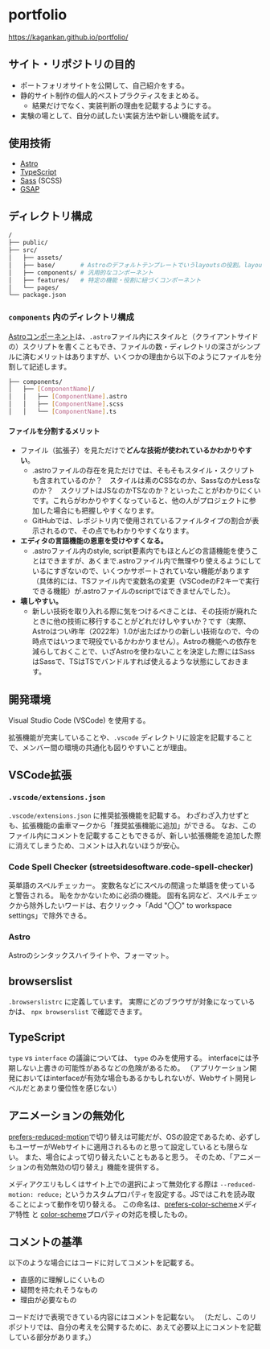 # portfolio

https://kagankan.github.io/portfolio/

## サイト・リポジトリの目的

- ポートフォリオサイトを公開して、自己紹介をする。
- 静的サイト制作の個人的ベストプラクティスをまとめる。
  - 結果だけでなく、実装判断の理由を記載するようにする。
- 実験の場として、自分の試したい実装方法や新しい機能を試す。

## 使用技術

- [Astro](https://astro.build/)
- [TypeScript](https://www.typescriptlang.org/)
- [Sass](https://sass-lang.com/) (SCSS)
- [GSAP](https://greensock.com/gsap/)

## ディレクトリ構成

```sh
/
├── public/
├── src/
│   ├── assets/
│   ├── base/       # Astroのデフォルトテンプレートでいうlayoutsの役割。layoutsではなくbaseとするのは、スタイルの適用順がcomponentsよりも先にする意図を表すように、アルファベット順で先に並ぶようにするため。
│   ├── components/ # 汎用的なコンポーネント
│   ├── features/   # 特定の機能・役割に紐づくコンポーネント
│   └── pages/
└── package.json
```

### `components` 内のディレクトリ構成

[Astroコンポーネント](https://docs.astro.build/ja/core-concepts/astro-components/)は、`.astro`ファイル内にスタイルと（クライアントサイドの）スクリプトを書くこともでき、ファイルの数・ディレクトリの深さがシンプルに済むメリットはありますが、いくつかの理由から以下のようにファイルを分割して記述します。

```sh
├── components/
│   ├── [ComponentName]/
│   │   ├── [ComponentName].astro
│   │   ├── [ComponentName].scss
│   │   └── [ComponentName].ts
```

#### ファイルを分割するメリット

- ファイル（拡張子）を見ただけで**どんな技術が使われているかわかりやすい**。
  - .astroファイルの存在を見ただけでは、そもそもスタイル・スクリプトも含まれているのか？　スタイルは素のCSSなのか、SassなのかLessなのか？　スクリプトはJSなのかTSなのか？といったことがわかりにくいです。これらがわかりやすくなっていると、他の人がプロジェクトに参加した場合にも把握しやすくなります。
  - GitHubでは、レポジトリ内で使用されているファイルタイプの割合が表示されるので、その点でもわかりやすくなります。
- **エディタの言語機能の恩恵を受けやすくなる。**
  - .astroファイル内のstyle, script要素内でもほとんどの言語機能を使うことはできますが、あくまで.astroファイル内で無理やり使えるようにしているにすぎないので、いくつかサポートされていない機能があります（具体的には、TSファイル内で変数名の変更（VSCodeのF2キーで実行できる機能）が.astroファイルのscriptではできませんでした）。
- **壊しやすい。**
  - 新しい技術を取り入れる際に気をつけるべきことは、その技術が廃れたときに他の技術に移行することがどれだけしやすいか？です（実際、Astroはつい昨年（2022年）1.0が出たばかりの新しい技術なので、今の時点ではいつまで現役でいるかわかりません）。Astroの機能への依存を減らしておくことで、いざAstroを使わないことを決定した際にはSassはSassで、TSはTSでバンドルすれば使えるような状態にしておきます。

## 開発環境

Visual Studio Code (VSCode) を使用する。

拡張機能が充実していることや、`.vscode` ディレクトリに設定を記載することで、メンバー間の環境の共通化も図りやすいことが理由。

## VSCode拡張

### `.vscode/extensions.json`

`.vscode/extensions.json` に推奨拡張機能を記載する。
わざわざ入力せずとも、拡張機能の歯車マークから「推奨拡張機能に追加」ができる。
なお、このファイル内にコメントを記載することもできるが、新しい拡張機能を追加した際に消えてしまうため、コメントは入れないほうが安心。

### Code Spell Checker (streetsidesoftware.code-spell-checker)

英単語のスペルチェッカー。
変数名などにスペルの間違った単語を使っていると警告される。
恥をかかないために必須の機能。
固有名詞など、スペルチェックから除外したいワードは、右クリック→「Add "〇〇" to workspace settings」で除外できる。

### Astro

Astroのシンタックスハイライトや、フォーマット。

## browserslist

`.browserslistrc` に定義しています。
実際にどのブラウザが対象になっているかは、 `npx browserslist` で確認できます。

## TypeScript

`type` vs `interface` の議論については、 `type` のみを使用する。
interfaceには予期しない上書きの可能性があるなどの危険があるため。
（アプリケーション開発においてはinterfaceが有効な場合もあるかもしれないが、Webサイト開発レベルだとあまり優位性を感じない）

## アニメーションの無効化

[prefers-reduced-motion](https://developer.mozilla.org/ja/docs/Web/CSS/@media/prefers-reduced-motion)で切り替えは可能だが、OSの設定であるため、必ずしもユーザーがWebサイトに適用されるものと思って設定しているとも限らない。
また、場合によって切り替えたいこともあると思う。
そのため、「アニメーションの有効無効の切り替え」機能を提供する。

メディアクエリもしくはサイト上での選択によって無効化する際は `--reduced-motion: reduce;` というカスタムプロパティを設定する。JSではこれを読み取ることによって動作を切り替える。
この命名は、[prefers-color-scheme](https://developer.mozilla.org/ja/docs/Web/CSS/@media/prefers-color-scheme)メディア特性 と [color-scheme](https://developer.mozilla.org/ja/docs/Web/CSS/color-scheme)プロパティの対応を模したもの。

## コメントの基準

以下のような場合にはコードに対してコメントを記載する。

- 直感的に理解しにくいもの
- 疑問を持たれそうなもの
- 理由が必要なもの

コードだけで表現できている内容にはコメントを記載ない。
（ただし、このリポジトリでは、自分の考えを公開するために、あえて必要以上にコメントを記載している部分があります。）
